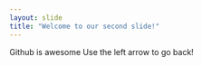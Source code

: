 ```yaml
---
layout: slide
title: "Welcome to our second slide!"
---
```

Github is awesome
Use the left arrow to go back!
